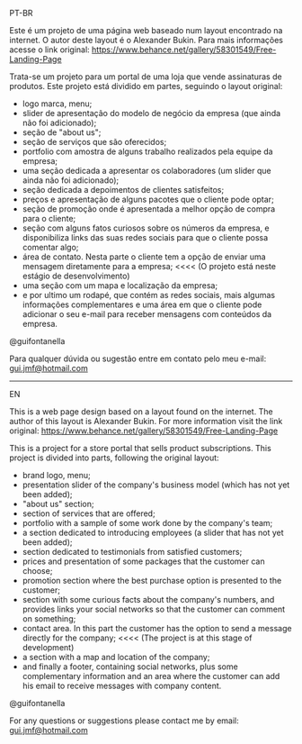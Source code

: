 PT-BR

Este é um projeto de uma página web baseado num layout encontrado na internet. 
O autor deste layout é o Alexander Bukin. Para mais informações acesse o link 
original: https://www.behance.net/gallery/58301549/Free-Landing-Page

Trata-se um projeto para um portal de uma loja que vende assinaturas de produtos.
Este projeto está dividido em partes, seguindo o layout original:
- logo marca, menu;
- slider de apresentação do modelo de negócio da empresa (que ainda não foi adicionado);
- seção de "about us";
- seção de serviços que são oferecidos; 
- portfolio com amostra de alguns trabalho realizados pela equipe da empresa;
- uma seção dedicada a apresentar os colaboradores (um slider que ainda não foi adicionado);
- seção dedicada a depoimentos de clientes satisfeitos;
- preços e apresentação de alguns pacotes que o cliente pode optar;
- seção de promoção onde é apresentada a melhor opção de compra para o cliente;
- seção com alguns fatos curiosos sobre os números da empresa, e disponibiliza links 
das suas redes sociais para que o cliente possa comentar algo;
- área de contato. Nesta parte o cliente tem a opção de enviar uma mensagem diretamente
para a empresa;     <<<< (O projeto está neste estágio de desenvolvimento)
- uma seção com um mapa e localização da empresa;
- e por ultimo um rodapé, que contém as redes sociais, mais algumas informações complementares e
uma área em que o cliente pode adicionar o seu e-mail para receber mensagens com conteúdos da empresa.

@guifontanella

Para qualquer dúvida ou sugestão entre em contato pelo meu e-mail:
gui.jmf@hotmail.com

------------------------------------------------------------------------------------------------------------

EN 

This is a web page design based on a layout found on the internet.
The author of this layout is Alexander Bukin. For more information visit the link
original: https://www.behance.net/gallery/58301549/Free-Landing-Page

This is a project for a store portal that sells product subscriptions.
This project is divided into parts, following the original layout:
- brand logo, menu;
- presentation slider of the company's business model (which has not yet been added);
- "about us" section;
- section of services that are offered; 
- portfolio with a sample of some work done by the company's team;
- a section dedicated to introducing employees (a slider that has not yet been added);
- section dedicated to testimonials from satisfied customers;
- prices and presentation of some packages that the customer can choose;
- promotion section where the best purchase option is presented to the customer;
- section with some curious facts about the company's numbers, and provides links
your social networks so that the customer can comment on something;
- contact area. In this part the customer has the option to send a message directly
for the company;   <<<< (The project is at this stage of development)
- a section with a map and location of the company;
- and finally a footer, containing social networks, plus some complementary information and
an area where the customer can add his email to receive messages with company content.

@guifontanella

For any questions or suggestions please contact me by email:
gui.jmf@hotmail.com
